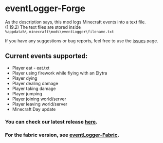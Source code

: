 # eventLogger-Forge
As the description says, this mod logs Minecraft events into a text file. (1.19.2)
The text files are stored inside `%appdata%\.minecraft\mods\eventLogger\filename.txt`

If you have any suggestions or bug reports, feel free to use the [issues](https://github.com/highesttt/eventLogger-Forge/issues) page.

## Current events supported:
  - Player eat - eat.txt
  - Player using firework while flying with an Elytra
  - Player dying
  - Player dealing damage
  - Player taking damage
  - Player jumping
  - Player joining world/server
  - Player leaving world/server
  - Minecraft Day update


### You can check our latest release [here](https://github.com/highesttt/eventLogger-Forge/releases/latest).

### For the fabric version, see [eventLogger-Fabric](https://github.com/highesttt/eventLogger-Fabric).

